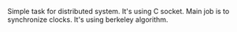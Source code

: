 Simple task for distributed system. It's using C socket. Main job is to synchronize clocks. It's using berkeley algorithm. 

